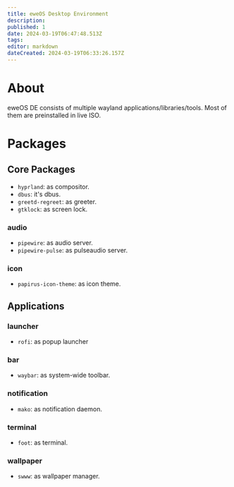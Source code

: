 ```yaml
---
title: eweOS Desktop Environment
description: 
published: 1
date: 2024-03-19T06:47:48.513Z
tags: 
editor: markdown
dateCreated: 2024-03-19T06:33:26.157Z
---
```


# About

eweOS DE consists of multiple wayland applications/libraries/tools.
Most of them are preinstalled in live ISO.

# Packages

## Core Packages

- `hyprland`: as compositor.
- `dbus`: it's dbus.
- `greetd-regreet`: as greeter.
- `gtklock`: as screen lock.

### audio

- `pipewire`: as audio server.
- `pipewire-pulse`: as pulseaudio server.

### icon

- `papirus-icon-theme`: as icon theme.

## Applications

### launcher

- `rofi`: as popup launcher

### bar

- `waybar`: as system-wide toolbar.

### notification

- `mako`: as notification daemon.

### terminal

- `foot`: as terminal.

### wallpaper

- `swww`: as wallpaper manager.

